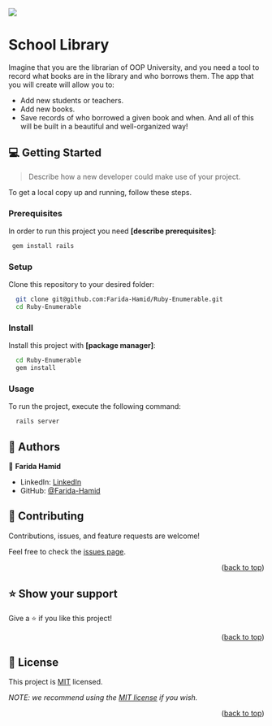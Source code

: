 ![](https://img.shields.io/badge/Microverse-blueviolet)
# School Library

Imagine that you are the librarian of OOP University, and you need a tool to record what books are in the library and who borrows them. The app that you will create will allow you to:
- Add new students or teachers.
- Add new books.
- Save records of who borrowed a given book and when.
And all of this will be built in a beautiful and well-organized way!


## 💻 Getting Started <a name="getting-started"></a>

> Describe how a new developer could make use of your project.

To get a local copy up and running, follow these steps.

### Prerequisites

In order to run this project you need **[describe prerequisites]**:

```sh
 gem install rails
```

### Setup

Clone this repository to your desired folder:

```sh
  git clone git@github.com:Farida-Hamid/Ruby-Enumerable.git
  cd Ruby-Enumerable
```

### Install

Install this project with **[package manager]**:

```sh
  cd Ruby-Enumerable
  gem install

```

### Usage

To run the project, execute the following command:

```sh
  rails server
```

<!-- AUTHORS -->

## 👥 Authors <a name="authors"></a>


👤 **Farida Hamid**

- LinkedIn: [LinkedIn](https://linkedin.com/in/farida-hamid)
- GitHub: [@Farida-Hamid](https://github.com/Farida-Hamid)

<!-- CONTRIBUTING -->

## 🤝 Contributing <a name="contributing"></a>

Contributions, issues, and feature requests are welcome!

Feel free to check the [issues page](../../issues/).

<p align="right">(<a href="#readme-top">back to top</a>)</p>

<!-- SUPPORT -->

## ⭐️ Show your support <a name="support"></a>

Give a ⭐️ if you like this project!

<p align="right">(<a href="#readme-top">back to top</a>)</p>


<!-- LICENSE -->

## 📝 License <a name="license"></a>

This project is [MIT](./LICENSE) licensed.

_NOTE: we recommend using the [MIT license](https://github.com/Farida-Hamid/School-Library/blob/dev/LICENSE) if you wish._

<p align="right">(<a href="#readme-top">back to top</a>)</p>